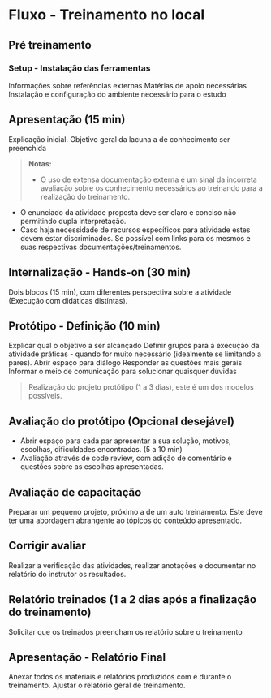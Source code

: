 # Fluxo - Treinamento no local

## Pré treinamento

### Setup - Instalação das ferramentas

Informações sobre referências externas
Matérias de apoio necessárias
Instalação e configuração do ambiente necessário para o estudo

## Apresentação (15 min)

Explicação inicial.
Objetivo geral da lacuna a de conhecimento ser preenchida

> **Notas:**
> * O uso de extensa documentação externa é um sinal da incorreta avaliação sobre os conhecimento  necessários ao treinando para a realização do treinamento.
* O enunciado da atividade proposta deve ser claro e conciso não permitindo dupla interpretação.
* Caso haja necessidade de recursos específicos para atividade estes devem estar discriminados. Se possível com links para os mesmos e suas respectivas documentações/treinamentos.

## Internalização - Hands-on (30 min)

Dois blocos (15 min), com diferentes perspectiva sobre a atividade (Execução com didáticas distintas).

## Protótipo - Definição (10 min)

Explicar qual o objetivo a ser alcançado
Definir grupos para a execução da atividade práticas - quando for muito necessário (idealmente se limitando a pares).
Abrir espaço para diálogo
Responder as questões mais gerais
Informar o meio de comunicação para solucionar quaisquer dúvidas

> Realização do projeto protótipo (1 a 3 dias), este é um dos modelos possíveis.

## Avaliação do protótipo (Opcional desejável)

* Abrir espaço para cada par apresentar a sua solução, motivos, escolhas, dificuldades encontradas. (5 a 10 min)
* Avaliação através de code review, com adição de comentário e questões sobre as escolhas apresentadas.

## Avaliação de capacitação

Preparar um pequeno projeto, próximo a de um auto treinamento. Este deve ter uma abordagem abrangente ao tópicos do conteúdo apresentado.

## Corrigir avaliar

Realizar a verificação das atividades, realizar anotações e documentar no relatório do instrutor os resultados.

## Relatório treinados (1 a 2 dias após a finalização do treinamento)

Solicitar que os treinados preencham os relatório sobre o treinamento

## Apresentação - Relatório Final

Anexar todos os materiais e relatórios produzidos com e durante o treinamento. Ajustar o relatório geral de treinamento.


